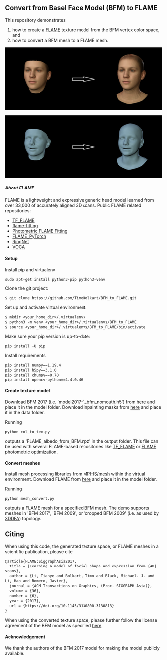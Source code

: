 ## Convert from Basel Face Model (BFM) to FLAME

This repository demonstrates 
1) how to create a [FLAME](http://flame.is.tue.mpg.de) texture model from the BFM vertex color space, and 
2) how to convert a BFM mesh to a FLAME mesh.

<p align="center"> 
<img src="gifs/BFM_to_FLAME_tex.gif">
</p>

<p align="center"> 
<img src="gifs/BFM_to_FLAME_mesh.gif">
</p>

##### About FLAME

FLAME is a lightweight and expressive generic head model learned from over 33,000 of accurately aligned 3D scans. Public FLAME related repositories:
* [TF_FLAME](https://github.com/TimoBolkart/TF_FLAME)
* [flame-fitting](https://github.com/Rubikplayer/flame-fitting)
* [Photometric FLAME Fitting](https://github.com/HavenFeng/photometric_optimization)
* [FLAME_PyTorch](https://github.com/soubhiksanyal/FLAME_PyTorch)
* [RingNet](https://github.com/soubhiksanyal/RingNet)
* [VOCA](https://github.com/TimoBolkart/voca)

#### Setup

Install pip and virtualenv
```
sudo apt-get install python3-pip python3-venv
```

Clone the git project:
```
$ git clone https://github.com/TimoBolkart/BFM_to_FLAME.git
```

Set up and activate virtual environment:
```
$ mkdir <your_home_dir>/.virtualenvs
$ python3 -m venv <your_home_dir>/.virtualenvs/BFM_to_FLAME
$ source <your_home_dir>/.virtualenvs/BFM_to_FLAME/bin/activate
```

Make sure your pip version is up-to-date:
```
pip install -U pip
```

Install requirements
```
pip install numpy==1.19.4
pip install h5py==3.1.0
pip install chumpy==0.70 
pip install opencv-python==4.4.0.46
```

#### Create texture model

Download BFM 2017 (i.e. 'model2017-1_bfm_nomouth.h5') from [here](https://faces.dmi.unibas.ch/bfm/bfm2017.html) and place it in the model folder.
Download inpainting masks from [here](http://files.is.tue.mpg.de/tbolkart/FLAME/mask_inpainting.npz) and place it in the data folder.

Running
```
python col_to_tex.py
```
outputs a 'FLAME_albedo_from_BFM.npz' in the output folder. This file can be used  with several FLAME-based repositories like [TF_FLAME](https://github.com/TimoBolkart/TF_FLAME) or [FLAME photometric optimization](https://github.com/HavenFeng/photometric_optimization).

#### Convert meshes

Install mesh processing libraries from [MPI-IS/mesh](https://github.com/MPI-IS/mesh) within the virtual environment.
Download FLAME from [here](https://flame.is.tue.mpg.de) and place it in the model folder.

Running 
```
python mesh_convert.py
```
outputs a FLAME mesh for a specified BFM mesh. The demo supports meshes in 'BFM 2017', 'BFM 2009', or 'cropped BFM 2009' (i.e. as used by [3DDFA](http://www.cbsr.ia.ac.cn/users/xiangyuzhu/projects/3DDFA/main.htm)) topology.

## Citing

When using this code, the generated texture space, or FLAME meshes in a scientific publication, please cite 
```
@article{FLAME:SiggraphAsia2017,
  title = {Learning a model of facial shape and expression from {4D} scans},
  author = {Li, Tianye and Bolkart, Timo and Black, Michael. J. and Li, Hao and Romero, Javier},
  journal = {ACM Transactions on Graphics, (Proc. SIGGRAPH Asia)},
  volume = {36},
  number = {6},
  year = {2017},
  url = {https://doi.org/10.1145/3130800.3130813}
}
```

When using the converted texture space, please further follow the license agreement of the BFM model as specified [here](https://faces.dmi.unibas.ch/bfm/bfm2017.html). 


#### Acknowledgement

We thank the authors of the BFM 2017 model for making the model publicly available. 

